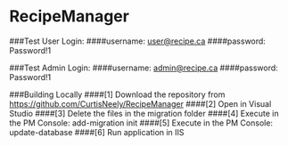 # RecipeManager

###Test User Login:
####username: user@recipe.ca
####password: Password!1

###Test Admin Login:
####username: admin@recipe.ca
####password: Password!1

###Building Locally
####[1] Download the repository from https://github.com/CurtisNeely/RecipeManager
####[2] Open in Visual Studio
####[3] Delete the files in the migration folder
####[4] Execute in the PM Console: add-migration init
####[5] Execute in the PM Console: update-database
####[6] Run application in IIS
